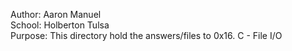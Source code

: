 Author: Aaron Manuel<br/>
School: Holberton Tulsa<br/>
Purpose: This directory hold the answers/files to 0x16. C - File I/O<br/>

